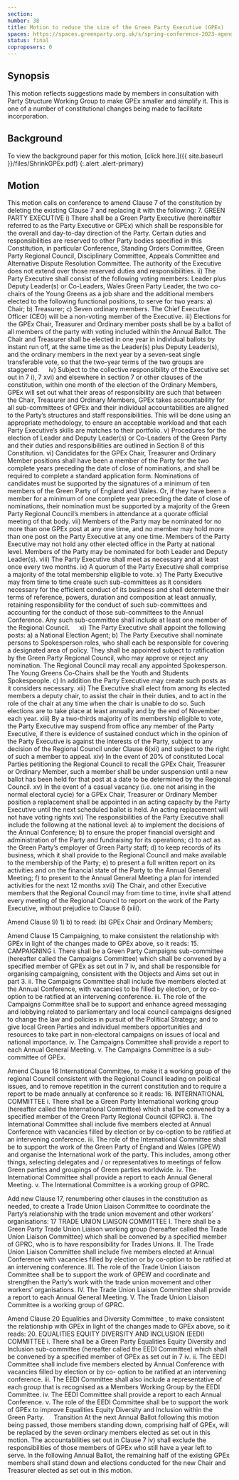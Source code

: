 ```yaml
---
section:
number: 38
title: Motion to reduce the size of the Green Party Executive (GPEx)
spaces: https://spaces.greenparty.org.uk/s/spring-conference-2023-agenda-forum/?contentId=118307
status: final
coproposers: 0
---
```

## Synopsis
This motion reflects suggestions made by members in consultation with Party Structure Working Group to make GPEx smaller and simplify it.  This is one of a number of constitutional changes being made to facilitate incorporation.

## Background
To view the background paper for this motion, [click here.]({{ site.baseurl }}/files/ShrinkGPEx.pdf)
{:.alert .alert-primary}

## Motion
This motion calls on conference to amend Clause 7 of the constitution by deleting the existing Clause 7 and replacing it with the following:
7.	GREEN PARTY EXECUTIVE
i)	There shall be a Green Party Executive (hereinafter referred to as the Party Executive or GPEx) which shall be responsible for the overall and day-to-day direction of the Party. Certain duties and responsibilities are reserved to other Party bodies specified in this Constitution, in particular Conference, Standing Orders Committee, Green Party Regional Council, Disciplinary Committee, Appeals Committee and Alternative Dispute Resolution Committee. The authority of the Executive does not extend over those reserved duties and responsibilities.
ii)	The Party Executive shall consist of the following voting members: Leader plus Deputy Leader(s) or Co-Leaders, Wales Green Party Leader, the two co-chairs of the Young Greens as a job share and the additional members elected to the following functional positions, to serve for two years:
a)	Chair;
b)	Treasurer;
c)	Seven ordinary members.
The Chief Executive Officer (CEO) will be a non-voting member of the Executive.
iii)	Elections for the GPEx Chair, Treasurer and Ordinary member posts shall be by a ballot of all members of the party with voting included within the Annual Ballot.  The Chair and Treasurer shall be elected in one year in individual ballots by instant run off, at the same time as the Leader(s) plus Deputy Leader(s), and the ordinary members in the next year by a seven-seat single transferable vote, so that the two-year terms of the two groups are staggered.
 
iv)	Subject to the collective responsibility of the Executive set out in 7 i), 7 xvi) and elsewhere in section 7 or other clauses of the constitution, within one month of the election of the Ordinary Members, GPEx will set out what their areas of responsibility are such that between the Chair, Treasurer and Ordinary Members, GPEx takes accountability for all sub-committees of GPEx and their individual accountabilities are aligned to the Party’s structures and staff responsibilities. This will be done using an appropriate methodology, to ensure an acceptable workload and that each Party Executive’s skills are matches to their portfolio.
v)	Procedures for the election of Leader and Deputy Leader(s) or Co-Leaders of the Green Party and their duties and responsibilities are outlined in Section 8 of this Constitution.
vi)	Candidates for the GPEx Chair, Treasurer and Ordinary Member positions shall have been a member of the Party for the two complete years preceding the date of close of nominations, and shall be required to complete a standard application form. Nominations of candidates must be supported by the signatures of a minimum of ten members of the Green Party of England and Wales. Or, if they have been a member for a minimum of one complete year preceding the date of close of nominations, their nomination must be supported by a majority of the Green Party Regional Council’s members in attendance at a quorate official meeting of that body.
vii)	Members of the Party may be nominated for no more than one GPEx post at any one time, and no member may hold more than one post on the Party Executive at any one time. Members of the Party Executive may not hold any other elected office in the Party at national level. Members of the Party may be nominated for both Leader and Deputy Leader(s).
viii)	The Party Executive shall meet as necessary and at least once every two months.
ix)	A quorum of the Party Executive shall comprise a majority of the total membership eligible to vote.
x)	The Party Executive may from time to time create such sub-committees as it considers necessary for the efficient conduct of its business and shall determine their terms of reference, powers, duration and composition at least annually, retaining responsibility for the conduct of such sub-committees and accounting for the conduct of those sub-committees to the Annual Conference. Any such sub-committee shall include at least one member of the Regional Council.
 
xi)	The Party Executive shall appoint the following posts:
a)	a National Election Agent;
b)	The Party Executive shall nominate persons to Spokesperson roles, who shall each be responsible for covering a designated area of policy. They shall be appointed subject to ratification by the Green Party Regional Council, who may approve or reject any nomination. The Regional Council may recall any appointed Spokesperson. The Young Greens Co-Chairs shall be the Youth and Students Spokespeople.
c)	In addition the Party Executive may create such posts as it considers necessary.
xii)	The Executive shall elect from among its elected members a deputy chair, to assist the chair in their duties, and to act in the role of the chair at any time when the chair is unable to do so. Such elections are to take place at least annually and by the end of November each year.
xiii)	By a two-thirds majority of its membership eligible to vote, the Party Executive may suspend from office any member of the Party Executive, if there is evidence of sustained conduct which in the opinion of the Party Executive is against the interests of the Party, subject to any decision of the Regional Council under Clause 6(xii) and subject to the right of such a member to appeal.
xiv)	In the event of 20% of constituted Local Parties petitioning the Regional Council to recall the GPEx Chair, Treasurer or Ordinary Member, such a member shall be under suspension until a new ballot has been held for that post at a date to be determined by the Regional Council.
xv)	In the event of a casual vacancy (i.e. one not arising in the normal electoral cycle) for a GPEx Chair, Treasurer or Ordinary Member position a replacement shall be appointed in an acting capacity by the Party Executive until the next scheduled ballot is held.  An acting replacement will not have voting rights
xvi)	The responsibilities of the Party Executive shall include the following at the national level:
a)	to implement the decisions of the Annual Conference;
b)	to ensure the proper financial oversight and administration of the Party and fundraising for its operations;
c)	to act as the Green Party’s employer of Green Party staff;
d)	to keep records of its business, which it shall provide to the Regional Council and make available to the membership of the Party;
e)	to present a full written report on its activities and on the financial state of the Party to the Annual General Meeting;
f)	to present to the Annual General Meeting a plan for intended activities for the next 12 months
xvii)	The Chair, and other Executive members that the Regional Council may from time to time, invite shall attend every meeting of the Regional Council to report on the work of the Party Executive, without prejudice to Clause 6 (xiii).

Amend Clause 9) 1) b) to read:
(b) GPEx Chair and Ordinary Members;

Amend Clause 15 Campaigning, to make consistent the relationship with GPEx in light of the changes made to GPEx above, so it reads:
15.	CAMPAIGNING
i.	There shall be a Green Party Campaigns sub-committee (hereafter called the Campaigns Committee) which shall be convened by a specified member of GPEx as set out in 7 iv, and shall be responsible for organising campaigning, consistent with the Objects and Aims set out in part 3.
ii.	The Campaigns Committee shall include five members elected at the Annual Conference, with vacancies to be filled by election, or by co-option to be ratified at an intervening conference.
iii.	The role of the Campaigns Committee shall be to support and enhance agreed messaging and lobbying related to parliamentary and local council campaigns designed to change the law and policies in pursuit of the Political Strategy; and to give local Green Parties and individual members opportunities and resources to take part in non-electoral campaigns on issues of local and national importance.
iv.	The Campaigns Committee shall provide a report to each Annual General Meeting.
v.	The Campaigns Committee is a sub-committee of GPEx.

Amend Clause 16 International Committee, to make it a working group of the regional Council consistent with the Regional Council leading on political issues, and to remove repetition in the current constitution and to require a report to be made annually at conference so it reads:
16.	INTERNATIONAL COMMITTEE
i.	There shall be a Green Party International working group (hereafter called the International Committee) which shall be convened by a specified member of the Green Party Regional Council (GPRC).
ii.	The International Committee shall include five members elected at Annual Conference with vacancies filled by election or by co-option to be ratified at an intervening conference.
iii.	The role of the International Committee shall be to support the work of the Green Party of England and Wales (GPEW) and organise the International work of the party. This includes, among other things, selecting delegates and / or representatives to meetings of fellow Green parties and groupings of Green parties worldwide.
iv.	The International Committee shall provide a report to each Annual General Meeting.
v.	The International Committee is a working group of GPRC.

Add new Clause 17, renumbering other clauses in the constitution as needed, to create a Trade Union Liaison Committee to coordinate the Party’s relationship with the trade union movement and other workers’ organisations:
17	TRADE UNION LIAISON COMMITTEE
I.	There shall be a Green Party Trade Union Liaison working group (hereafter called the Trade Union Liaison Committee) which shall be convened by a specified member of GPRC, who is to have responsibility for Trades Unions.
II.	The Trade Union Liaison Committee shall include five members elected at Annual Conference with vacancies filled by election or by co-option to be ratified at an intervening conference.
III.	The role of the Trade Union Liaison Committee shall be to support the work of GPEW and coordinate and strengthen the Party’s work with the trade union movement and other workers’ organisations.
IV.	The Trade Union Liaison Committee shall provide a report to each Annual General Meeting.
V.	The Trade Union Liaison Committee is a working group of GPRC.

Amend Clause 20 Equalities and Diversity Committee , to make consistent the relationship with GPEx in light of the changes made to GPEx above, so it reads:
20.	 EQUALITIES EQUITY DIVERSITY AND INCLUSION (EEDI) COMMITTEE
i.	There shall be a Green Party Equalities Equity Diversity and Inclusion sub-committee (hereafter called the EEDI Committee) which shall be convened by a specified member of GPEx as set out in 7 iv.
ii.	The EEDI Committee shall include five members elected by Annual Conference with vacancies filled by election or by co- option to be ratified at an intervening conference.
iii.	The EEDI Committee shall also include a representative of each group that is recognised as a Members Working Group by the EEDI Committee.
iv.	The EEDI Committee shall provide a report to each Annual Conference.
v.	The role of the EEDI Committee shall be to support the work of GPEx to improve Equalities Equity Diversity and Inclusion within the Green Party.
 
Transition
At the next Annual Ballot following this motion being passed, those members standing down, comprising half of GPEx, will be replaced by the seven ordinary members elected as set out in this motion.
The accountabilities set out in Clause 7 iv) shall exclude the responsibilities of those members of GPEx who still have a year left to serve.
In the following Annual Ballot, the remaining half of the existing GPEx members shall stand down and elections conducted for the new Chair and Treasurer elected as set out in this motion.
